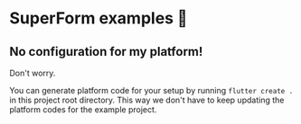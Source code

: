 # SuperForm examples 🚀

## No configuration for my platform!
Don't worry.

You can generate platform code for your setup by running `flutter create .` in this project root directory. This way we don't have to keep updating the platform codes for the example project.